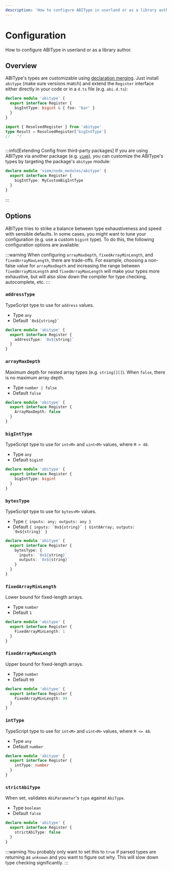 ```yaml
---
description: 'How to configure ABIType in userland or as a library author.'
---
```


# Configuration

How to configure ABIType in userland or as a library author.

## Overview

ABIType's types are customizable using [declaration merging](https://www.typescriptlang.org/docs/handbook/declaration-merging.html). Just install `abitype` (make sure versions match) and extend the `Register` interface either directly in your code or in a `d.ts` file (e.g. `abi.d.ts`):

```ts twoslash
declare module 'abitype' {
  export interface Register {
    bigIntType: bigint & { foo: 'bar' }
  }
}

import { ResolvedRegister } from 'abitype'
type Result = ResolvedRegister['bigIntType']
//   ^?



```

:::info[Extending Config from third-party packages]
If you are using ABIType via another package (e.g. [`viem`](https://viem.sh)), you can customize the ABIType's types by targeting the package's `abitype` module:

```ts
declare module 'viem/node_modules/abitype' {
  export interface Register {
    bigIntType: MyCustomBigIntType
  }
}
```
:::

## Options

ABIType tries to strike a balance between type exhaustiveness and speed with sensible defaults. In some cases, you might want to tune your configuration (e.g. use a custom `bigint` type). To do this, the following configuration options are available:

:::warning
When configuring `arrayMaxDepth`, `fixedArrayMinLength`, and `fixedArrayMaxLength`, there are trade-offs. For example, choosing a non-false value for `arrayMaxDepth` and increasing the range between `fixedArrayMinLength` and `fixedArrayMaxLength` will make your types more exhaustive, but will also slow down the compiler for type checking, autocomplete, etc.
:::

### `addressType`

TypeScript type to use for `address` values.

- Type `any`
- Default `` `0x${string}` ``

```ts twoslash
declare module 'abitype' {
  export interface Register {
    addressType: `0x${string}`
  }
}
```

### `arrayMaxDepth`

Maximum depth for nested array types (e.g. `string[][]`). When `false`, there is no maximum array depth.

- Type `number | false`
- Default `false`

```ts twoslash
declare module 'abitype' {
  export interface Register {
    ArrayMaxDepth: false
  }
}
```

### `bigIntType`

TypeScript type to use for `int<M>` and `uint<M>` values, where `M > 48`.

- Type `any`
- Default `bigint`

```ts twoslash
declare module 'abitype' {
  export interface Register {
    bigIntType: bigint
  }
}
```

### `bytesType`

TypeScript type to use for `bytes<M>` values.

- Type `{ inputs: any; outputs: any }`
- Default `` { inputs: `0x${string}` | Uint8Array; outputs: `0x${string}` } ``

```ts twoslash
declare module 'abitype' {
  export interface Register {
    bytesType: {
      inputs: `0x${string}`
      outputs: `0x${string}`
    }
  }
}
```

### `fixedArrayMinLength`

Lower bound for fixed-length arrays.

- Type `number`
- Default `1`

```ts twoslash
declare module 'abitype' {
  export interface Register {
    FixedArrayMinLength: 1
  }
}
```

### `fixedArrayMaxLength`

Upper bound for fixed-length arrays.

- Type `number`
- Default `99`

```ts twoslash
declare module 'abitype' {
  export interface Register {
    FixedArrayMinLength: 99
  }
}
```

### `intType`

TypeScript type to use for `int<M>` and `uint<M>` values, where `M <= 48`.

- Type `any`
- Default `number`

```ts twoslash
declare module 'abitype' {
  export interface Register {
    intType: number
  }
}
```

### `strictAbiType`

When set, validates `AbiParameter`'s `type` against `AbiType`.

- Type `boolean`
- Default `false`

```ts twoslash
declare module 'abitype' {
  export interface Register {
    strictAbiType: false
  }
}
```

:::warning
You probably only want to set this to `true` if parsed types are returning as `unknown` and you want to figure out why. This will slow down type checking significantly.
:::
